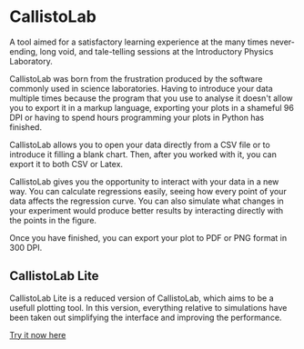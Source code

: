 # CallistoLab

A tool aimed for a satisfactory learning experience at the many times never-ending, long void, and tale-telling sessions at the Introductory Physics Laboratory.

CallistoLab was born from the frustration produced by the software commonly used in science laboratories. Having to introduce your data multiple times because the program that you use to analyse it doesn't allow you to export it in a markup language, exporting your plots in a  shameful 96 DPI or having to spend hours programming your plots in Python has finished.

CallistoLab allows you to open your data directly from a CSV file or to introduce it filling a blank chart. Then, after you worked with it, you can export it to both CSV or Latex.

CallistoLab gives you the opportunity to interact with your data in a new way. You can calculate regressions easily, seeing how every point of your data affects the regression curve. You can also simulate what changes in your experiment would produce better results by interacting directly with the points in the figure.

 Once you have finished, you can export your plot to PDF or PNG format in 300 DPI.
 
 
 
## CallistoLab Lite

CallistoLab Lite is a reduced version of CallistoLab, which aims to be a usefull plotting tool. In this version, everything relative to simulations have been taken out simplifying the interface and improving the performance.

[Try it now here](https://mybinder.org/v2/gh/jongablop/CallistoLab/master?urlpath=%2Fnotebooks%2Fapps%2FCallistoLab-Lite.ipynb)
